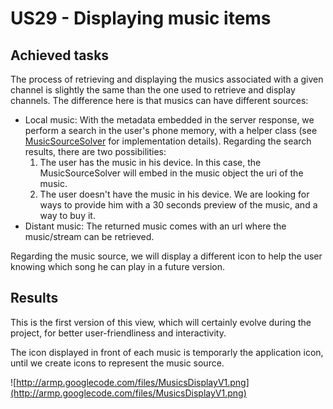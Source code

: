 # US29 - Displaying music items #

## Achieved tasks ##

The process of retrieving and displaying the musics associated with a given channel is slightly the same than the one used to retrieve and display channels. The difference here is that musics can have different sources:
  * Local music: With the metadata embedded in the server response, we perform a search in the user's phone memory, with a helper class (see [MusicSourceSolver](http://code.google.com/p/armp/source/browse/trunk/src/com/android/armp/localized/MusicSourceSolver.java) for implementation details). Regarding the search results, there are two possibilities:
    1. The user has the music in his device. In this case, the MusicSourceSolver will embed in the music object the uri of the music.
    1. The user doesn't have the music in his device. We are looking for ways to provide him with a 30 seconds preview of the music, and a way to buy it.
  * Distant music: The returned music comes with an url where the music/stream can be retrieved.

Regarding the music source, we will display a different icon to help the user knowing which song he can play in a future version.

## Results ##

This is the first version of this view, which will certainly evolve during the project, for better user-friendliness and interactivity.

The icon displayed in front of each music is temporarly the application icon, until we create icons to represent the music source.

![http://armp.googlecode.com/files/MusicsDisplayV1.png](http://armp.googlecode.com/files/MusicsDisplayV1.png)